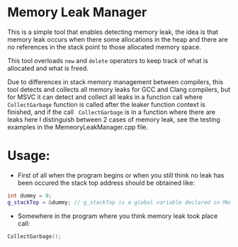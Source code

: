 # Memory Leak Manager
This is a simple tool that enables detecting memory leak, the idea is that memory leak occurs when there some allocations in the heap and there are no references in the stack point to those allocated memory space.

This tool overloads `new` and `delete` operators to keep track of what is allocated and what is freed.

Due to differences in stack memory management between compilers, this tool detects and collects all memory leaks for GCC and Clang compilers, but for MSVC it can detect and collect all leaks in a function call where `CollectGarbage` function is called after the leaker function context is finished, and if the call ` CollectGarbage` is in a function where there are leaks here I distinguish between 2 cases of memory leak, see the testing examples in the MemeoryLeakManager.cpp file.  

# Usage:
- First of all when the program begins or when you still think no leak has been occured the stack top address should be obtained like:
```c++
int dummy = 0;
g_stackTop = &dummy; // g_stackTop is a global variable declared in MemeoryLeakManager.hpp
```
- Somewhere in the program where you think memory leak took place call:
```c++
CollectGarbage();
```
